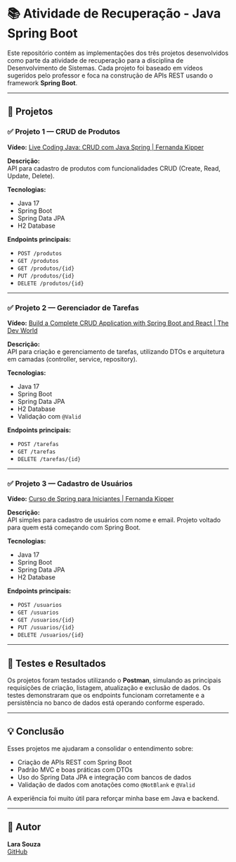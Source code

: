 # 📚 Atividade de Recuperação - Java Spring Boot

Este repositório contém as implementações dos três projetos desenvolvidos como parte da atividade de recuperação para a disciplina de Desenvolvimento de Sistemas. Cada projeto foi baseado em vídeos sugeridos pelo professor e foca na construção de APIs REST usando o framework **Spring Boot**.

---

## 📁 Projetos

### ✅ Projeto 1 — CRUD de Produtos  
**Vídeo:** [Live Coding Java: CRUD com Java Spring | Fernanda Kipper](https://www.youtube.com/watch?v=tP6wtEaCnSI)

**Descrição:**  
API para cadastro de produtos com funcionalidades CRUD (Create, Read, Update, Delete).

**Tecnologias:**  
- Java 17  
- Spring Boot  
- Spring Data JPA  
- H2 Database  

**Endpoints principais:**
- `POST /produtos`
- `GET /produtos`
- `GET /produtos/{id}`
- `PUT /produtos/{id}`
- `DELETE /produtos/{id}`

---

### ✅ Projeto 2 — Gerenciador de Tarefas  
**Vídeo:** [Build a Complete CRUD Application with Spring Boot and React | The Dev World](https://www.youtube.com/watch?v=mxOcw4FZRa8)

**Descrição:**  
API para criação e gerenciamento de tarefas, utilizando DTOs e arquitetura em camadas (controller, service, repository).

**Tecnologias:**  
- Java 17  
- Spring Boot  
- Spring Data JPA  
- H2 Database  
- Validação com `@Valid`

**Endpoints principais:**
- `POST /tarefas`
- `GET /tarefas`
- `DELETE /tarefas/{id}`

---

### ✅ Projeto 3 — Cadastro de Usuários  
**Vídeo:** [Curso de Spring para Iniciantes | Fernanda Kipper](https://www.youtube.com/watch?v=YY_hf0FOIcU)

**Descrição:**  
API simples para cadastro de usuários com nome e email. Projeto voltado para quem está começando com Spring Boot.

**Tecnologias:**  
- Java 17  
- Spring Boot  
- Spring Data JPA  
- H2 Database

**Endpoints principais:**
- `POST /usuarios`
- `GET /usuarios`
- `GET /usuarios/{id}`
- `PUT /usuarios/{id}`
- `DELETE /usuarios/{id}`

---

## 🧪 Testes e Resultados

Os projetos foram testados utilizando o **Postman**, simulando as principais requisições de criação, listagem, atualização e exclusão de dados. Os testes demonstraram que os endpoints funcionam corretamente e a persistência no banco de dados está operando conforme esperado.

---

## 💡 Conclusão

Esses projetos me ajudaram a consolidar o entendimento sobre:
- Criação de APIs REST com Spring Boot
- Padrão MVC e boas práticas com DTOs
- Uso do Spring Data JPA e integração com bancos de dados
- Validação de dados com anotações como `@NotBlank` e `@Valid`

A experiência foi muito útil para reforçar minha base em Java e backend.

---

## 🔗 Autor

**Lara Souza**  
[GitHub](https://github.com/Dominique0000007)
